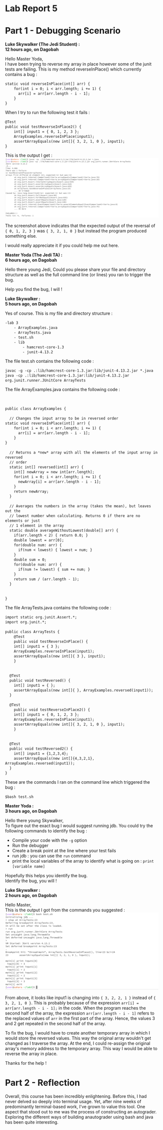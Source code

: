 # Lab Report 5

# Part 1 - Debugging Scenario

**Luke Skywalker (The Jedi Student) :**  
**12 hours ago, on Dagobah**   
    
Hello Master Yoda,    
I have been trying to reverse my array in place however some of the junit tests are failing. This is my method reverseInPlace() which currently contains a bug :   
```
static void reverseInPlace(int[] arr) {
    for(int i = 0; i < arr.length; i += 1) {
      arr[i] = arr[arr.length - i - 1];
    }
}
```
 When I try to run the following test it fails :
```
@Test 
public void testReverseInPlace2() {
    int[] input1 = { 0, 1, 2, 3 };
    ArrayExamples.reverseInPlace(input1);
    assertArrayEquals(new int[]{ 3, 2, 1, 0 }, input1);
}
```
This is the output I get :
![Image](err.png)

The screenshot above indicates that the expected output of the reversal of `{ 0, 1, 2, 3 }` was `{ 3, 2, 1, 0 }` but instead the program produced something else.

I would really appreciate it if you could help me out here.

**Master Yoda (The Jedi TA) :**  
**6 hours ago, on Dagobah**   
    
Hello there young Jedi,
Could you please share your file and directory structure as well as the full command line (or lines) you ran to trigger the bug.     
     
Help you find the bug, I will !


**Luke Skywalker :**  
**5 hours ago, on Dagobah**   
    
Yes of course. This is my file and directory structure :    
```
-lab 3
    - ArrayExamples.java
    - ArrayTests.java
    - test.sh
    - lib
        - hamcrest-core-1.3
        - junit-4.13.2
```
The file test.sh contains the following code :    

```
javac -g -cp .:lib/hamcrest-core-1.3.jar:lib/junit-4.13.2.jar *.java
java -cp .:lib/hamcrest-core-1.3.jar:lib/junit-4.13.2.jar org.junit.runner.JUnitCore ArrayTests
```

The file ArrayExamples.java contains the following code :  
```


public class ArrayExamples {

  // Changes the input array to be in reversed order
static void reverseInPlace(int[] arr) {
    for(int i = 0; i < arr.length; i += 1) {
      arr[i] = arr[arr.length - i - 1];
    }
} 

  // Returns a *new* array with all the elements of the input array in reversed
  // order
  static int[] reversed(int[] arr) {
    int[] newArray = new int[arr.length];
    for(int i = 0; i < arr.length; i += 1) {
      newArray[i] = arr[arr.length - i - 1];
    }
    return newArray;
  }

  // Averages the numbers in the array (takes the mean), but leaves out the
  // lowest number when calculating. Returns 0 if there are no elements or just
  // 1 element in the array
  static double averageWithoutLowest(double[] arr) {
    if(arr.length < 2) { return 0.0; }
    double lowest = arr[0];
    for(double num: arr) {
      if(num < lowest) { lowest = num; }
    }
    double sum = 0;
    for(double num: arr) {
      if(num != lowest) { sum += num; }
    }
    return sum / (arr.length - 1);
  }


}
```

The file ArrayTests.java contains the following code :  

```
import static org.junit.Assert.*;
import org.junit.*;

public class ArrayTests {
	@Test 
	public void testReverseInPlace() {
    int[] input1 = { 3 };
    ArrayExamples.reverseInPlace(input1);
    assertArrayEquals(new int[]{ 3 }, input1);
	}


  @Test
  public void testReversed() {
    int[] input1 = { };
    assertArrayEquals(new int[]{ }, ArrayExamples.reversed(input1));
  }

  @Test 
	public void testReverseInPlace2() {
    int[] input1 = { 0, 1, 2, 3 };
    ArrayExamples.reverseInPlace(input1);
    assertArrayEquals(new int[]{ 3, 2, 1, 0 }, input1);
	}


  @Test
  public void testReversed2() {
    int[] input1 = {1,2,3,4};
    assertArrayEquals(new int[]{4,3,2,1}, ArrayExamples.reversed(input1));
  }
}
```

These are the commands I ran on the command line which triggered the bug : 
```
$bash test.sh
```

**Master Yoda :**     
**3 hours ago, on Dagobah**   
    
Hello there young Skywalker,     
To figure out the exact bug I would suggest running jdb. You could try the following commands to identify the bug :   
* Compile your code with the `-g` option 
* Run the debugger
* Create a break point at the line where your test fails
* run jdb : you can use the `run` command
* print the local variables of the array to identify what is going on : `print [variable name]`

Hopefully this helps you identify the bug.     
Identify the bug, you will !

**Luke Skywalker :**      
**2 hours ago, on Dagobah**   
    

Hello Master,      
This is the output I got from the commands you suggested :    
![Image](jdb.png)

From above, it looks like input1 is changing into `{ 3, 2, 2, 1 }` instead of `{ 3, 2, 1, 0 }`. This is probably because of the expression `arr[i] = arr[arr.length - i - 1];` in the code. When the program reaches the second half of the array, the expression `arr[arr.length - i - 1]` refers to the replaced values of `arr` in the first part of the array. Hence, the values 3 and 2 get repeated in the second half of the array.    

To fix the bug, I would have to create another temporary array in which I would store the reversed values. This way the original array wouldn't get changed as I traverse the array. At the end, I could re-assign the original array's memory address to the temporary array. This way I would be able to reverse the array in place.   
    
Thanks for the help !

# Part 2 - Reflection

Overall, this course has been incredibly enlightening. Before this, I had never delved so deeply into terminal usage. Yet, after nine weeks of predominantly terminal-based work, I've grown to value this tool. One aspect that stood out to me was the process of constructing an autograder. Exploring the different ways of building anautograder using bash and java has been quite interesting. 



